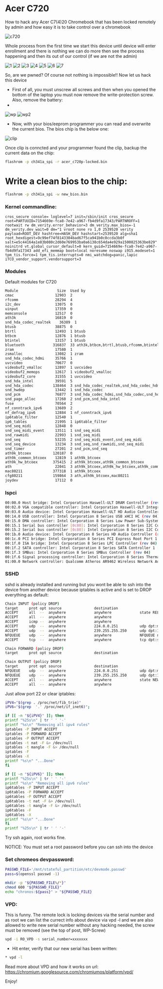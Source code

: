 # Acer C720

How to hack any Acer C7(4)20 Chromebook that has been locked remotely by admin and how easy it is to take control over a chromebook

![c720](https://user-images.githubusercontent.com/26827453/174461655-7e6872f6-2fa1-4cfa-a027-40bb8e1e20e0.jpg)

Whole process from the first time we start this device until device will enter enrollment and there is nothing we can do more then see the process happening and then its out of our control (if we are not the admin)

![1](https://user-images.githubusercontent.com/26827453/174461657-5f8cea41-07d7-436d-8fd1-ae54fa64b41f.jpg)
![2](https://user-images.githubusercontent.com/26827453/174461659-afe20964-e264-48b8-84f5-b31832500eda.jpg)
![3](https://user-images.githubusercontent.com/26827453/174461660-08ed4809-1f21-4f07-8445-e27acd2446da.jpg)
![4](https://user-images.githubusercontent.com/26827453/174461661-fcf2018c-67bc-42d3-ab57-7730e485af7a.jpg)
![5](https://user-images.githubusercontent.com/26827453/174461662-b9a6f5c1-6220-4669-96c7-101573a9f850.jpg)
![6](https://user-images.githubusercontent.com/26827453/174461665-cb379918-9a6e-43b6-97e9-2194951983b9.jpg)
![7](https://user-images.githubusercontent.com/26827453/174461666-ab14f741-3e95-4503-b9a3-1015ffc5edeb.jpg)


So, are we pwned? Of course not nothing is impossible!! Now let us hack this device

* First of all, you must unscrew all screws and then when you opened the bottom of the laptop you must now remove the write-protection screw. Also, remove the battery:
* 
![wp](https://user-images.githubusercontent.com/26827453/174461667-ba02f146-f8a9-4ea5-8688-b4d8a3164b7d.jpg)
![wp2](https://user-images.githubusercontent.com/26827453/174461668-998b04d4-6b11-40f2-a0f4-99fd21e2c0a7.jpg)

* Now, with your bios/eeprom programmer you can read and overwrite the current bios. The bíos chip is the below one: 

![clip](https://user-images.githubusercontent.com/26827453/174461669-2513ea3a-3778-495b-8a86-aebf9fa52126.jpg)

Once clip is conncted and your programmer found the clip, backup the current data on the chip:

```sh
flashrom -p ch341a_spi -r acer_c720p-locked.bin
```

# Write a clean bios to the chip:

```sh
flashrom -p ch341a_spi -w new_bios.bin
```

### Kernel commandline:

	cros_secure console= loglevel=7 init=/sbin/init cros_secure root=PARTUUID=7154669e-fca8-7e42-a967-fb4d9fa17343/PARTNROFF=1 rootwait rw dm_verity.error_behavior=3 dm_verity.max_bios=-1 dm_verity.dev_wait=0 dm="1 vroot none ro 1,0 2539520 verity payload=ROOT_DEV hashtree=HASH_DEV hashstart=2539520 alg=sha1 root_hexdigest=9c99ef74f8143304bad67f5ca941b0c0ccda3b0f salt=e5c44164a1e83b080c2d60e769953ba0a6138c654da4e929a1500825363be829" noinitrd vt.global_cursor_default=0 kern_guid=7154669e-fca8-7e42-a967-fb4d9fa17343 add_efi_memmap boot=local noresume noswap i915.modeset=1 tpm_tis.force=1 tpm_tis.interrupts=0 nmi_watchdog=panic,lapic iTCO_vendor_support.vendorsupport=3 

### Modules

Default modules for C720


```sh
Module                  Size  Used by
cmac                   12903  2
rfcomm                 28294  4
i2c_dev                13075  0
uinput                 17359  0
memconsole             12517  0
ath3k                  16819  0
snd_hda_codec_realtek    36389  1
btusb                  38875  0
btrtl                  12493  1 btusb
btbcm                  12876  1 btusb
btintel                13157  1 btusb
bluetooth             316837  33 ath3k,btbcm,btrtl,btusb,rfcomm,btintel
zram                   17580  1
zsmalloc               13082  1 zram
snd_hda_codec_hdmi     35766  1
uvcvideo               70677  0
videobuf2_vmalloc      12897  1 uvcvideo
videobuf2_memops       12617  1 videobuf2_vmalloc
videobuf2_core         31555  1 uvcvideo
snd_hda_intel          39591  5
snd_hda_codec         138464  3 snd_hda_codec_realtek,snd_hda_codec_hdmi,snd_hda_intel
snd_hwdep              13442  1 snd_hda_codec
snd_pcm                76877  3 snd_hda_codec_hdmi,snd_hda_codec,snd_hda_intel
snd_page_alloc         17260  2 snd_pcm,snd_hda_intel
fuse                   70564  2
nf_conntrack_ipv6      13689  2
nf_defrag_ipv6         12884  1 nf_conntrack_ipv6
ip6table_filter        12540  1
ip6_tables             21995  1 ip6table_filter
snd_seq_midi           12848  0
snd_seq_midi_event     13511  1 snd_seq_midi
snd_rawmidi            22993  1 snd_seq_midi
snd_seq                53235  2 snd_seq_midi_event,snd_seq_midi
snd_seq_device         13234  3 snd_seq,snd_rawmidi,snd_seq_midi
snd_timer              27201  2 snd_pcm,snd_seq
ath9k_btcoex          120187  0
ath9k_common_btcoex    12819  1 ath9k_btcoex
ath9k_hw_btcoex       375415  2 ath9k_btcoex,ath9k_common_btcoex
ath                    22041  3 ath9k_btcoex,ath9k_hw_btcoex,ath9k_common_btcoex
mac80211              377318  1 ath9k_btcoex
cfg80211              159864  3 ath,ath9k_btcoex,mac80211
joydev                 17112  0
```

### lspci

```sh
00:00.0 Host bridge: Intel Corporation Haswell-ULT DRAM Controller (rev 0b)
00:02.0 VGA compatible controller: Intel Corporation Haswell-ULT Integrated Graphics Controller (rev 0b)
00:03.0 Audio device: Intel Corporation Haswell-ULT HD Audio Controller (rev 0b)
00:14.0 USB controller: Intel Corporation 8 Series USB xHCI HC (rev 04)
00:15.0 DMA controller: Intel Corporation 8 Series Low Power Sub-System DMA (rev 04)
00:15.1 Serial bus controller [0c80]: Intel Corporation 8 Series I2C Controller #0 (rev 04)
00:15.2 Serial bus controller [0c80]: Intel Corporation 8 Series I2C Controller #1 (rev 04)
00:1b.0 Audio device: Intel Corporation 8 Series HD Audio Controller (rev 04)
00:1c.0 PCI bridge: Intel Corporation 8 Series PCI Express Root Port 1 (rev e4)
00:1f.0 ISA bridge: Intel Corporation 8 Series LPC Controller (rev 04)
00:1f.2 SATA controller: Intel Corporation 8 Series SATA Controller 1 [AHCI mode] (rev 04)
00:1f.3 SMBus: Intel Corporation 8 Series SMBus Controller (rev 04)
00:1f.6 Signal processing controller: Intel Corporation 8 Series Thermal (rev 04)
01:00.0 Network controller: Qualcomm Atheros AR9462 Wireless Network Adapter (rev 01)
```


### SSHD

sshd is already installed and running but you wont be able to ssh into the device from another device because iptables is active and is set to DROP everything as default:

```sh
Chain INPUT (policy DROP)
target     prot opt source               destination         
ACCEPT     all  --  anywhere             anywhere             state RELATED,ESTABLISHED
ACCEPT     all  --  anywhere             anywhere            
ACCEPT     icmp --  anywhere             anywhere            
ACCEPT     udp  --  anywhere             224.0.0.251          udp dpt:mdns
ACCEPT     udp  --  anywhere             239.255.255.250      udp dpt:1900
NFQUEUE    udp  --  anywhere             anywhere             NFQUEUE num 10000
ACCEPT     tcp  --  anywhere             anywhere             tcp dpt:ssh

Chain FORWARD (policy DROP)
target     prot opt source               destination         

Chain OUTPUT (policy DROP)
target     prot opt source               destination         
NFQUEUE    udp  --  anywhere             224.0.0.251          udp dpt:mdns NFQUEUE num 10001
NFQUEUE    udp  --  anywhere             239.255.255.250      udp dpt:1900 NFQUEUE num 10001
ACCEPT     all  --  anywhere             anywhere             state NEW,RELATED,ESTABLISHED
ACCEPT     all  --  anywhere             anywhere    
```

Just allow port 22 or clear iptables:

```sh
iPV4="$(grep . /proc/net/fib_trie)"
iPV6="$(grep  '.' /proc/net/if_inet6)"; 

if [[ -n "${iPV4}" ]]; then 
printf "%25s\n" | tr ' ' '-'
printf "%s\n" "Removing all ipv4 rules"
iptables -P INPUT ACCEPT 
iptables -P FORWARD ACCEPT
iptables -P OUTPUT ACCEPT
iptables -t nat -F &> /dev/null
iptables -t mangle -F &> /dev/null
iptables -F
iptables -X
printf "%s\n" "...Done"
fi

if [[ -n "${iPV6}" ]]; then 
printf "%25s\n" | tr ' ' '-'
printf "%s\n" "Removing all ipv6 rules"
ip6tables -P INPUT ACCEPT
ip6tables -P FORWARD ACCEPT
ip6tables -P OUTPUT ACCEPT
ip6tables -t nat -F &> /dev/null
ip6tables -t mangle -F &> /dev/null
ip6tables -F
ip6tables -X
printf "%s\n" "...Done"
fi
printf "%25s\n" | tr ' ' '-'
```

Try ssh again, root works fine.

NOTICE: You must set a root password before you can ssh into the device


### Set chromeos devpassword:

```sh
PASSWD_FILE='/mnt/stateful_partition/etc/devmode.passwd'
pass=$(openssl passwd -1)

mkdir -p "${PASSWD_FILE%/*}"
chmod 600 "${PASSWD_FILE}"
echo "chronos:${pass}" > "${PASSWD_FILE}
```

### VPD:

This is funny. The remote lock is locking devices via the serial number and as root we can list the currect info about device via vpd -l and we are also allowed to write new serial number without any hacking needed, the screw must be removed (see the top of post, WP-Screw)

```sh
vpd -i RO_VPD -s serial_number=xxxxxxx
```

* Hit enter, verify that our new serial has been written:
```sh
* vpd -l
```

Read more about VPD and how it works on url: https://chromium.googlesource.com/chromiumos/platform/vpd/

Enjoy!

